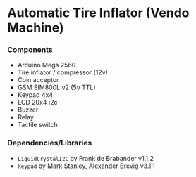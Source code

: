 # Automatic Tire Inflator (Vendo Machine)

### Components
- Arduino Mega 2560
- Tire inflator / compressor (12v)
- Coin acceptor
- GSM SIM800L v2 (5v TTL)
- Keypad 4x4
- LCD 20x4 i2c
- Buzzer
- Relay
- Tactile switch


### Dependencies/Libraries
- `LiquidCrystalI2C` by Frank de Brabander v1.1.2
- `Keypad` by Mark Stanley, Alexander Brevig v3.1.1
